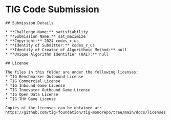 # TIG Code Submission

    ## Submission Details

    * **Challenge Name:** satisfiability
    * **Submission Name:** sat_maximize
    * **Copyright:** 2024 codes_r_us
    * **Identity of Submitter:** codes_r_us
    * **Identity of Creator of Algorithmic Method:** null
    * **Unique Algorithm Identifier (UAI):** null

    ## License

    The files in this folder are under the following licenses:
    * TIG Benchmarker Outbound License
    * TIG Commercial License
    * TIG Inbound Game License
    * TIG Innovator Outbound Game License
    * TIG Open Data License
    * TIG THV Game License

    Copies of the licenses can be obtained at:  
    https://github.com/tig-foundation/tig-monorepo/tree/main/docs/licenses